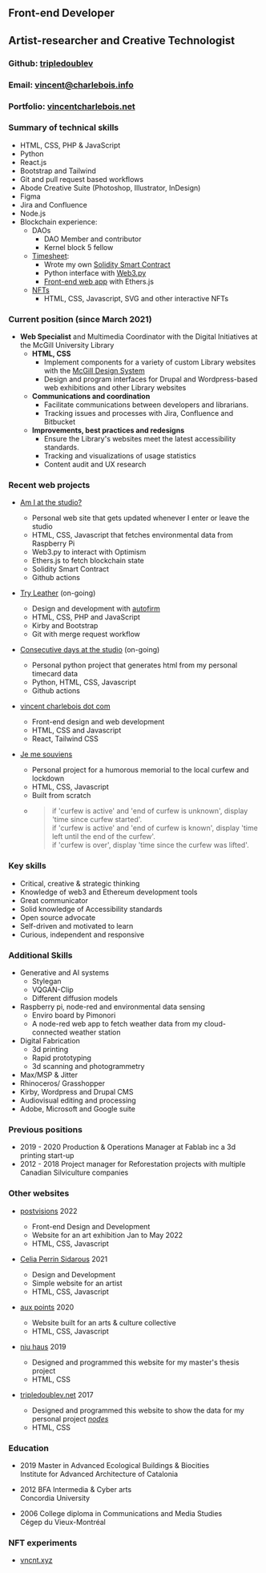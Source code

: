 ## Front-end Developer
## Artist-researcher and Creative Technologist
  
### Github: [tripledoublev](https://github.com/tripledoublev/)
### Email: [vincent@charlebois.info](mailto:vincentcharlebois@gmail.com)
### Portfolio: [vincentcharlebois.net](https:vincentcharlebois.net)

### Summary of technical skills
- HTML, CSS, PHP & JavaScript 
- Python
- React.js 
- Bootstrap and Tailwind
- Git and pull request based workflows
- Abode Creative Suite (Photoshop, Illustrator, InDesign)
- Figma
- Jira and Confluence
- Node.js
- Blockchain experience: 
    * DAOs
        - DAO Member and contributor
        - Kernel block 5 fellow
    * [Timesheet](#recent-web-projects):
        - Wrote my own [Solidity Smart Contract](https://optimistic.etherscan.io/address/0xaf6c153972fbc7d67feaa9f9d1d08f3c13f79773#code)
        - Python interface with [Web3.py](https://github.com/tripledoublev/timesheet/blob/master/w3py/toggle.py)
        - [Front-end web app](https://vincent.charlebois.info/am-i) with Ethers.js
    * [NFTs](#nft-experiments)
        - HTML, CSS, Javascript, SVG and other interactive NFTs

### Current position (since March 2021)
- **Web Specialist** and Multimedia Coordinator with the Digital Initiatives at the McGill University Library
    * **HTML, CSS** 
        - Implement components for a variety of custom Library websites with the [McGill Design System](https://gitlab.ncs.mcgill.ca/wsg-public/mcgill-ds) 
        - Design and program interfaces for Drupal and Wordpress-based web exhibitions and other Library websites 
    * **Communications and coordination**
        - Facilitate communications between developers and librarians.
        - Tracking issues and processes with Jira, Confluence and Bitbucket
    * **Improvements, best practices and redesigns**
        - Ensure the Library's websites meet the latest accessibility standards.
        - Tracking and visualizations of usage statistics
        - Content audit and UX research

 
### Recent web projects
* [Am I at the studio?](https://vincent.charlebois.info/am-i/)
    - Personal web site that gets updated whenever I enter or leave the studio
    - HTML, CSS, Javascript that fetches environmental data from Raspberry Pi
    - Web3.py to interact with Optimism
    - Ethers.js to fetch blockchain state
    - Solidity Smart Contract
    - Github actions
  
* [Try Leather](https://tryleather.net) (on-going)
    - Design and development with [autofirm](https://autofirm.biz)
    - HTML, CSS, PHP and JavaScript
    - Kirby and Bootstrap
    - Git with merge request workflow

  
* [Consecutive days at the studio](https://vincent.charlebois.info/consecutive-days/) (on-going)
    - Personal python project that generates html from my personal timecard data
    - Python, HTML, CSS, Javascript
    - Github actions

* [vincent charlebois dot com](https://vincentcharlebois.com)
    - Front-end design and web development
    - HTML, CSS and Javascript
    - React, Tailwind CSS
    
* [Je me souviens](https://www.couvre-feu.quebec/)
    - Personal project for a humorous memorial to the local curfew and lockdown
    - HTML, CSS, Javascript
    - Built from scratch
    - > 
      > if 'curfew is active' and 'end of curfew is unknown', display 'time since curfew started'.  
      > if 'curfew is active' and 'end of curfew is known', display 'time left until the end of the curfew'.  
      > if 'curfew is over', display 'time since the curfew was lifted'.  
      >


### Key skills  
- Critical, creative & strategic thinking 
- Knowledge of web3 and Ethereum development tools 
- Great communicator
- Solid knowledge of Accessibility standards  
- Open source advocate
- Self-driven and motivated to learn
- Curious, independent and responsive


### Additional Skills
- Generative and AI systems 
    * Stylegan
    * VQGAN-Clip
    * Different diffusion models
- Raspberry pi, node-red and environmental data sensing
    * Enviro board by Pimonori
    * A node-red web app to fetch weather data from my cloud-connected weather station
- Digital Fabrication
    * 3d printing
    * Rapid prototyping
    * 3d scanning and photogrammetry
- Max/MSP & Jitter 
- Rhinoceros/ Grasshopper
- Kirby, Wordpress and Drupal CMS
- Audiovisual editing and processing
- Adobe, Microsoft and Google suite

### Previous positions 
 - 2019 - 2020 Production & Operations Manager at Fablab inc a 3d printing start-up
 - 2012 - 2018 Project manager for Reforestation projects with multiple Canadian Silviculture companies


### Other websites
* [postvisions](https://www.postvis.io/ns/) 2022
    - Front-end Design and Development 
    - Website for an art exhibition Jan to May 2022
    - HTML, CSS, Javascript

* [Celia Perrin Sidarous](https://www.celia-perrin-sidarous.com/) 2021
    - Design and Development
    - Simple website for an artist 
    - HTML, CSS, Javascript

* [aux points](https://www.auxpoints.com/) 2020
    - Website built for an arts & culture collective
    - HTML, CSS, Javascript

* [niu haus](https://niu-haus.com) 2019
    - Designed and programmed this website for my master's thesis project
    - HTML, CSS

* [tripledoublev.net](https://tripledoublev.net/) 2017
    - Designed and programmed this website to show the data for my personal project [*nodes*](https://vincentcharlebois.net/nodes.html)
    - HTML, CSS

### Education
- 2019 Master in Advanced Ecological Buildings & Biocities  
        Institute for Advanced Architecture of Catalonia  

- 2012 BFA Intermedia & Cyber arts  
        Concordia University  

- 2006 College diploma in Communications and Media Studies  
        Cégep du Vieux-Montréal    
  
### NFT experiments
- [vncnt.xyz](https://vncnt.xyz)

  
